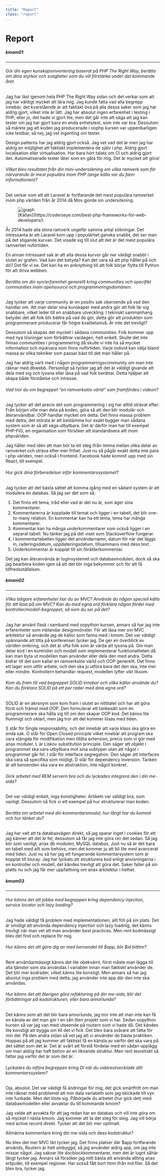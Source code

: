 ```yaml
---
title: "Report"
class: "report"
...
```

Report
=========================

##### kmom01 #####

---------------------------------------

###### Gör din egen kunskapsinventering baserat på PHP The Right Way, berätta om dina styrkor och svagheter som du vill förstärka under det kommande året.

Jag har läst igenom hela PHP The Right Way sidan och det verkar som att jag har väldigt mycket att lära mig. Jag kunde fatta vad alla begrepp innebär, det kvarstående är att faktiskt öva på alla dessa saker som jag har aldrig gjort, vilket inte är lätt. Jag har absolut ingen erfarenhet i testing i PHP, eller jo, det hade vi gjort lite, men det går inte att säga att jag kan tester om jag har gjort bara en enda enhetstest, som inte var bra. Dessutom så märkte jag att koden jag producerade i oophp kursen var uppenbarligen icke testbar, så nej, jag vet ingenting om tester.

Design patterns har jag aldrig gjort också. Jag vet vad det är men jag har aldrig en möjlighet att faktiskt implementera de själv i php.  Aldrig gjort localisation eller virtualisation. Har bara hört talats om CI och aldrig gjort det. Automatiserade tester låter som en gåta för mig.
Det är mycket att göra!

###### Vilket blev resultatet från din mini-undersökning om vilka ramverk som för närvarande är mest populära inom PHP (ange källa var du fann informationen)?

Det verkar som att att Laravel är fortfarande det mest populära ramverket inom php världen från år 2014 då Mos gjorde sin undersökning.

<figure class="figure">
  <img src="https://coderseye.com/wp-content/uploads/google-trends-best-php-frameworks-comparison.png" class="figure-img img-fluid rounded" alt="graph">
  <figcaption class="figure-caption" markdown="1">
  [Källan](https://coderseye.com/best-php-frameworks-for-web-developers/)
  </figcaption>
</figure>

År 2014 hade alla stora ramverk ungefär samma antal sökningar. Det intressanta är att Laravel kom upp i populäritet ganska snabbt, det ser man på det stigande kurvan. Det visade sig till slut att det är det mest populära ramverket nuförtiden.

En annan intressant sak är att alla dessa kurvor går ner väldigt snabbt i slutet av grafen. Vad kan det betyda? Kan det vara så att php håller på och dö? Det får vi se. Det kan ha en anknytning till att folk börjar flytta till Python för att driva webben.

###### Berätta om din syn/erfarenhet generellt kring communities och specifikt communities inom opensource och programmeringsdomänen.

Jag tycker att varje community är en positiv sak oberoende på vad den handlar om. Att man delar sina kunskaper med andra gör att folk lär sig snabbare, vilket leder till en snabbare utveckling. I tekniskt sammanhang betyder det att folk blir bättre på vad de gör, detta gör att produkten som programmerare producerar får högre kvalitetsnivå. Är inte det trevligt?

Dessutom så skapas det mycket i sådana communities. Folk kommer upp med nya lösningar som förbättrar vardagen, helt enkelt. Skulle det inte finnas communities i programmering då skulle vi inte ha så mycket information och mjukvara som finns nuförtiden.
Varje individ kan välja bland massa av olika tekniker som passar bäst till det man håller på.

Jag har aldrig varit med i någon programmeringscommunity om man inte räknar med dbwebb. Personligt så tycker jag att det är väldigt givande att dela med sig och lyssna eller läsa på vad folk berättar. Detta hjälper att skapa både förståelse och intresse.

###### Vad tror du om begreppet “en ramverkslös värld” som framfördes i videon?

Jag tycker att det precis det som programmering i sig har alltid strävat efter. Från början ville man dela på koden, göra så att den blir modulär och återanvändbar. OOP handlar mycket om detta. Det finns massa problem med detta, det största är att bestämma hur exakt bygger man sådana system som är så att säga utbytbara. Det är därför man har till exempel PHP-FIG, en organisation som försöker att standardisera allt inom phpvärlden.

Jag håller med idén att man bör ta ett steg ifrån limma mellan olika delar av ramverket och sträva efter mer frihet. Just nu så pågår exakt detta inte para i php världen, men också i frontend. Facebook hade kommit upp med sin React, till exempel.

###### Hur gick dina förberedelser inför kommentarssystemet?

Jag tycker att det bästa sättet att komma igång med en sådant system är att modulera en databas. Så jag ser det som så:

1. Det finns ett tema, tråd eller vad är det nu är, som äger sina kommentarer.
2. Kommentarerna är kopplade till temat och ligger i en tabell, det blir one-to-many relation. En kommentar kan ha ett tema, tema har många kommentarer.
3. Kommentar kan ha många underkommentarer som också ligger i en separat tabell. Nu tänker jag på det viset som Stackoverflow fungerar.
4. I kommentartabellen ligger det användarnamn, datum för när det läggs in, raderingsdatum, uppdateringsdatum, tillsammans med dess text.
5. Underkommentar är kopplat till sin förälderkommentar.

Det jag kan återanvända är loginsystemet och databasmodulen, dock så ska jag bearbera koden igen så att det blir inga bekymmer och för att få tillfredsställelsen.

##### kmom02 #####

---------------------------------------

###### Vilka tidigare erfarenheter har du av MVC? Använde du någon speciell källa för att läsa på om MVC? Kan du med egna ord förklara någon fördel med kontroller/modell-begreppet, så som du ser på det?

Jag har använt flask i samband med oopython kursen, annars så har jag inte erfarenheter som inblandar designmönster.
För att läsa mer om MVC arkitektur så använde jag de källor som fanns med i kmom. Det var väldigt spännande att titta på konferenser tycker jag. De ger en överblick av världen omkring, och det är ofta folk som är värda att lyssna på.
Om man delar kod i en kontroller och modell som implementerar funktionaliteten då kan man byta ut modellen man använder eller dela den med andra. Detta bidrar till det som kallar en ramverkslös värld och OOP generellt. Det finns ett lager som utför arbete, och den ska ju utföra bara det den ska, inte mer eller mindre. Kontrollern behandlar request, modellen lyfter vikt liksom.

###### Kom du fram till vad begreppet SOLID innebar och vilka källor använde du? Kan du förklara SOLID på ett par rader med dina egna ord?

SOLID är en akronym som kom fram i slutet av nittitalet och har att göra först och främst med OOP. Den formulerar ett tankesätt som en programmerare ska hålla sig till om den skapar OOP kod. Det känns lite flummigt och oklart, men jag tror att det kommer lösas med tiden.

S står för Single responsability, och det innebär att varje klass ska göra en enda sak.
O står för Open Closed principle vilket innebär att program ska vara stängda för modifikation men tillåta extension, precis som vi gör med anax moduler.
L är Liskov substitution principle. Den säger att objekt i programmet ska vara utbytbara mot sina subtyper utan att något i programmet går fel.
I står för interface segregation. Den säger att interfaces ska vara så specifika som möjligt.
D står för dependency inversion. Tanken är att beroenden ska vara en abstraktion, inte något konkret.

###### Gick arbetet med REM servern bra och du lyckades integrera den i din me-sida?

Det var väldigt enkelt, inga konstigheter. Artikeln var väldigt bra, som vanligt. Dessutom så fick vi ett exempel på hur strukturerar man koden.

###### Berätta om arbetet med din kommentarsmodul, hur långt har du kommit och hur tänker du?

Jag har valt att ta databasvägen direkt, så jag sparar inget i cookies för att jag känner att det är fel, dessutom så får jag inte göra om det sedan. Så jag kör som vanligt, anax db modulen, MySQL databas. Just nu så är det bara en tabell med allt som behövs, men det kommer ju att bli lite med avancerat med tiden.
Just nu så har jag ett fungerande kommentarsystem som är kopplat till bluray. Jag har lyckats att strukturera kod enligt anvisningarna i en kontroller och modell, det kändes trevligt att göra det. Saker faller på sin platts nu och jag får mer uppfattning om anax arkitektur i helhet.

##### kmom03 #####

---------------------------------------

###### Hur känns det att jobba med begreppen kring dependency injection, service locator och lazy loading?

Jag hade väldigt få problem med implementationen, allt föll på sin plats. Det är smidigt att använda dependency injection och lazy loadnig, det känns trevligt när man vet att man använder best practices. Men rent kodmässigt blev det find och replace för mig.

###### Hur känns det att göra dig av med beroendet till $app, blir $id bättre?

Rent användarmässigt känns det lite obekvämt, först måste man lägga till alla tjänster som sta användas I variabler innan man faktiskt använder de. Det blir mer kodrader, vilket känns lite konstigt. Men annars så har jag absolut inga problem med detta, jag använder inte app där den inte ska användas.

###### Hur känns det att återigen göra refaktoring på din me-sida, blir det förbättringar på kodstrukturen, eller bara annorlunda?

Det känns som att det blir bara annorlunda, jag tror inte att man inte kan få en känsla av det man gör I en sån liten projekt som vi har. Sedan oopython kursen så var jag van med utseende på routern som vi hade då. Det kändes lite konstigt att bygga om till det vi fick. Det blev bara svårare att fatta för min del. På den andra sidan så vet jag att vi använder de bästa praktiken. Hoppas på att jag kommer att faktiskt få en känsla av varför det ska vara på det sättet som det är. Det är svårt att förstå fördelar med en sådan upplägg om man aldrig har haft behov av en liknande struktur. Men rent teoretiskt så fattar jag varför det är som det är.

###### Lyckades du införa begreppen kring DI när du vidareutvecklade ditt kommentarssystem?

Oja, absolut. Det var väldigt få ändringar för mig, det gick smärtfritt om man inte räknar med problemet att min data variabeln som jag skickade till vyn inte funkade. Men det löste sig.
Påbörjade du arbetet (hur gick det) med databasmodellen eller avvaktar du till kommande kmom?

Jag valde att avvakta för att jag redan har en databas och vill inte göra om så mycket I nästa kmom. Jag kommer att ta det steg för steg. Jag vill börja med active record direkt. Tycker att det blir mer optimalt.

Allmänna kommentare kring din me-sida och dess kodstruktur?


Nu blev det mer MVC likt tycker jag. Det finns platser där $app fortfarande används, Routern är helt ombyggd, så jag använder aldrig app, om jag inte missar något. Jag saknar lite docblockkommentarer, men det är lugnt såhär långt tycker jag. Annars så försöker jag mitt bästa att använda allting anax erbjuder, till exempel regioner. Har också fått bort html ifrån md filer. Så det blev bra, tycker jag.
